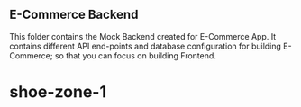 ## E-Commerce Backend

This folder contains the Mock Backend created for E-Commerce App. It contains different API end-points and database configuration for building E-Commerce; so that you can focus on building Frontend.
# shoe-zone-1
